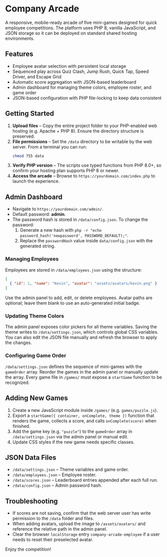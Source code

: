 # Company Arcade

A responsive, mobile-ready arcade of five mini-games designed for quick employee competitions. The platform uses PHP 8, vanilla JavaScript, and JSON storage so it can be deployed on standard shared hosting environments.

## Features

- Employee avatar selection with persistent local storage
- Sequenced play across Quiz Clash, Jump Rush, Quick Tap, Speed Driver, and Escape Grid
- Automatic score aggregation with JSON-based leaderboard
- Admin dashboard for managing theme colors, employee roster, and game order
- JSON-based configuration with PHP file-locking to keep data consistent

## Getting Started

1. **Upload files** – Copy the entire project folder to your PHP-enabled web hosting (e.g. Apache + PHP 8). Ensure the directory structure is preserved.
2. **File permissions** – Set the `/data` directory to be writable by the web server. From a terminal you can run:
   ```bash
   chmod 755 data
   ```
3. **Verify PHP version** – The scripts use typed functions from PHP 8.0+, so confirm your hosting plan supports PHP 8 or newer.
4. **Access the arcade** – Browse to `https://yourdomain.com/index.php` to launch the experience.

## Admin Dashboard

- Navigate to `https://yourdomain.com/admin/`.
- Default password: **admin**.
- The password hash is stored in `/data/config.json`. To change the password:
  1. Generate a new hash with `php -r "echo password_hash('newpassword', PASSWORD_DEFAULT);"`.
  2. Replace the `passwordHash` value inside `data/config.json` with the generated string.

### Managing Employees

Employees are stored in `/data/employees.json` using the structure:
```json
[
  { "id": 1, "name": "Kevin", "avatar": "assets/avatars/kevin.png" }
]
```
Use the admin panel to add, edit, or delete employees. Avatar paths are optional; leave them blank to use an auto-generated initial badge.

### Updating Theme Colors

The admin panel exposes color pickers for all theme variables. Saving the theme writes to `/data/settings.json`, which controls global CSS variables. You can also edit the JSON file manually and refresh the browser to apply the changes.

### Configuring Game Order

`/data/settings.json` defines the sequence of mini-games with the `gameOrder` array. Reorder the games in the admin panel or manually update the array. Every game file in `/games/` must expose a `startGame` function to be recognized.

## Adding New Games

1. Create a new JavaScript module inside `/games/` (e.g. `games/puzzle.js`).
2. Export a `startGame({ container, onComplete, theme })` function that renders the game, collects a score, and calls `onComplete(score)` when finished.
3. Add the game key (e.g. `"puzzle"`) to the `gameOrder` array in `/data/settings.json` via the admin panel or manual edit.
4. Update CSS styles if the new game needs specific classes.

## JSON Data Files

- `/data/settings.json` – Theme variables and game order.
- `/data/employees.json` – Employee roster.
- `/data/scores.json` – Leaderboard entries appended after each full run.
- `/data/config.json` – Admin password hash.

## Troubleshooting

- If scores are not saving, confirm that the web server user has write permission to the `/data` folder and files.
- When adding avatars, upload the image to `/assets/avatars/` and reference the relative path in the admin panel.
- Clear the browser `localStorage` entry `company-arcade-employee` if a user needs to reset their preselected avatar.

Enjoy the competition!
